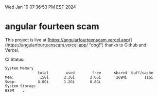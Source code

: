 Wed Jan 10 07:36:53 PM EST 2024

# angular fourteen scam


This project is live at [https://angularfourteenscam.vercel.app/](https://angularfourteenscam.vercel.app/ "dog!") thanks to Github and Vercel.

CI Status: 

```bash
System Memory
               total        used        free      shared  buff/cache   available
Mem:            15Gi       2.3Gi       2.0Gi       269Mi        11Gi        13Gi
Swap:          8.0Gi       1.2Gi       6.8Gi
System Storage
689M	.

